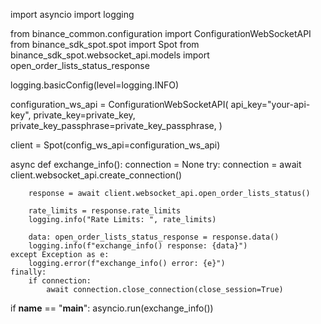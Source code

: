 import asyncio
import logging

from binance_common.configuration import ConfigurationWebSocketAPI
from binance_sdk_spot.spot import Spot
from binance_sdk_spot.websocket_api.models import open_order_lists_status_response


logging.basicConfig(level=logging.INFO)

configuration_ws_api = ConfigurationWebSocketAPI(
    api_key="your-api-key",
    private_key=private_key,
    private_key_passphrase=private_key_passphrase,
)

client = Spot(config_ws_api=configuration_ws_api)


async def exchange_info():
    connection = None
    try:
        connection = await client.websocket_api.create_connection()

        response = await client.websocket_api.open_order_lists_status()

        rate_limits = response.rate_limits
        logging.info("Rate Limits: ", rate_limits)

        data: open_order_lists_status_response = response.data()
        logging.info(f"exchange_info() response: {data}")
    except Exception as e:
        logging.error(f"exchange_info() error: {e}")
    finally:
        if connection:
            await connection.close_connection(close_session=True)

if __name__ == "__main__":
    asyncio.run(exchange_info())
